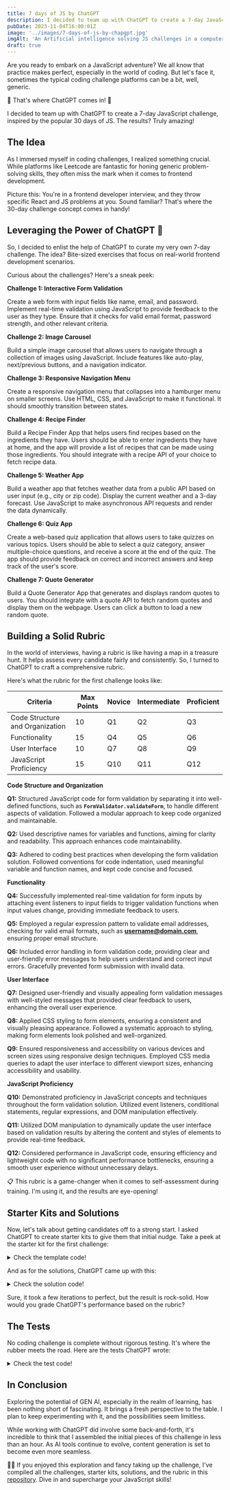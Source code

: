 ```yaml
---
title: 7 days of JS by ChatGPT
description: I decided to team up with ChatGPT to create a 7-day JavaScript challenge, inspired by the popular 30 days of JS. The results? Truly amazing!
pubDate: 2023-11-04T16:00:01Z
image: '../images/7-days-of-js-by-chapgpt.jpg'
imgAlt: 'An Artificial intelligence solving JS challenges in a computer'
draft: true
---
```


Are you ready to embark on a JavaScript adventure? We all know that practice makes perfect, especially in the world of coding. But let's face it, sometimes the typical coding challenge platforms can be a bit, well, generic.

🤖 That's where ChatGPT comes in! 🤖

I decided to team up with ChatGPT to create a 7-day JavaScript challenge, inspired by the popular 30 days of JS. The results? Truly amazing!

## **The Idea**

As I immersed myself in coding challenges, I realized something crucial. While platforms like Leetcode are fantastic for honing generic problem-solving skills, they often miss the mark when it comes to frontend development.

Picture this: You're in a frontend developer interview, and they throw specific React and JS problems at you. Sound familiar? That's where the 30-day challenge concept comes in handy!

## **Leveraging the Power of ChatGPT 🚀**

So, I decided to enlist the help of ChatGPT to curate my very own 7-day challenge. The idea? Bite-sized exercises that focus on real-world frontend development scenarios.

Curious about the challenges? Here's a sneak peek:

**Challenge 1: Interactive Form Validation**

Create a web form with input fields like name, email, and password. Implement real-time validation using JavaScript to provide feedback to the user as they type. Ensure that it checks for valid email format, password strength, and other relevant criteria.

**Challenge 2: Image Carousel**

Build a simple image carousel that allows users to navigate through a collection of images using JavaScript. Include features like auto-play, next/previous buttons, and a navigation indicator.

**Challenge 3: Responsive Navigation Menu**

Create a responsive navigation menu that collapses into a hamburger menu on smaller screens. Use HTML, CSS, and JavaScript to make it functional. It should smoothly transition between states.

**Challenge 4: Recipe Finder**

Build a Recipe Finder App that helps users find recipes based on the ingredients they have. Users should be able to enter ingredients they have at home, and the app will provide a list of recipes that can be made using those ingredients. You should integrate with a recipe API of your choice to fetch recipe data.

**Challenge 5: Weather App**

Build a weather app that fetches weather data from a public API based on user input (e.g., city or zip code). Display the current weather and a 3-day forecast. Use JavaScript to make asynchronous API requests and render the data dynamically.

**Challenge 6: Quiz App**

Create a web-based quiz application that allows users to take quizzes on various topics. Users should be able to select a quiz category, answer multiple-choice questions, and receive a score at the end of the quiz. The app should provide feedback on correct and incorrect answers and keep track of the user's score.

**Challenge 7: Quote Generator**

Build a Quote Generator App that generates and displays random quotes to users. You should integrate with a quote API to fetch random quotes and display them on the webpage. Users can click a button to load a new random quote.

## **Building a Solid Rubric**

In the world of interviews, having a rubric is like having a map in a treasure hunt. It helps assess every candidate fairly and consistently. So, I turned to ChatGPT to craft a comprehensive rubric.

Here's what the rubric for the first challenge looks like:

| Criteria | Max Points | Novice | Intermediate | Proficient |
| --- | --- | --- | --- | --- |
| Code Structure and Organization | 10 | Q1 | Q2 | Q3 |
| Functionality | 15 | Q4 | Q5 | Q6 |
| User Interface | 10 | Q7 | Q8 | Q9 |
| JavaScript Proficiency | 15 | Q10 | Q11 | Q12 |

**Code Structure and Organization**

**Q1:** Structured JavaScript code for form validation by separating it into well-defined functions, such as **`FormValidator.validateForm`**, to handle different aspects of validation. Followed a modular approach to keep code organized and maintainable.

**Q2:** Used descriptive names for variables and functions, aiming for clarity and readability. This approach enhances code maintainability.

**Q3:** Adhered to coding best practices when developing the form validation solution. Followed conventions for code indentation, used meaningful variable and function names, and kept code concise and focused.

**Functionality**

**Q4:** Successfully implemented real-time validation for form inputs by attaching event listeners to input fields to trigger validation functions when input values change, providing immediate feedback to users.

**Q5:** Employed a regular expression pattern to validate email addresses, checking for valid email formats, such as **username@domain.com**, ensuring proper email structure.

**Q6:** Included error handling in form validation code, providing clear and user-friendly error messages to help users understand and correct input errors. Gracefully prevented form submission with invalid data.

**User Interface**

**Q7:** Designed user-friendly and visually appealing form validation messages with well-styled messages that provided clear feedback to users, enhancing the overall user experience.

**Q8:** Applied CSS styling to form elements, ensuring a consistent and visually pleasing appearance. Followed a systematic approach to styling, making form elements look polished and well-organized.

**Q9:** Ensured responsiveness and accessibility on various devices and screen sizes using responsive design techniques. Employed CSS media queries to adapt the user interface to different viewport sizes, enhancing accessibility and usability.

**JavaScript Proficiency**

**Q10:** Demonstrated proficiency in JavaScript concepts and techniques throughout the form validation solution. Utilized event listeners, conditional statements, regular expressions, and DOM manipulation effectively.

**Q11:** Utilized DOM manipulation to dynamically update the user interface based on validation results by altering the content and styles of elements to provide real-time feedback.

**Q12:** Considered performance in JavaScript code, ensuring efficiency and lightweight code with no significant performance bottlenecks, ensuring a smooth user experience without unnecessary delays.

📋 This rubric is a game-changer when it comes to self-assessment during training. I'm using it, and the results are eye-opening!

## **Starter Kits and Solutions**

Now, let's talk about getting candidates off to a strong start. I asked ChatGPT to create starter kits to give them that initial nudge. Take a peek at the starter kit for the first challenge:

<details>

<summary>Check the template code!</summary>

```html
<!DOCTYPE html>
<html>
<head>
  <title>Form Validation</title>

  <style>
    body {
        display: flex;
        flex-direction: column;
        align-items: center;
    }
    form {
      width: 300px; 
      margin: 0 auto; 
      display: flex;
      flex-direction: column;
    }
    label {
     box-sizing: border-box;
      display: block; 
      margin-bottom: 5px; 
    }
    input {
      box-sizing: border-box;
      width: 100%; 
      padding: 5px; 
      margin-bottom: 10px; 
    }
    button {
      display: block; 
      width: 100%; 
      padding: 10px; 
      background-color: #007bff; 
      color: #fff; 
      border: none; 
    }
    button:hover {
      background-color: #0056b3; 
    }
  </style>
</head>
<body>
  <h1>Form Validation</h1>
  <form id="validationForm">
    <label for="name">Name</label>
    <input type="text" id="name" name="name" data-validation="notEmpty">
    <label for="email">Email</label>
    <input type="email" id="email" name="email" data-validation="email">
    <label for="password">Password</label>
    <input type="password" id="password" name="password" data-validation="notEmpty">
    <label for="confirmPassword">Confirm Password</label>
    <input type="password" id="confirmPassword" name="confirmPassword" data-validation="passwordMatch">
    <button type="submit">Submit</button>
  </form>

  <script>
    const FormValidator = (function () {
      return {
        validateForm() {}
      }
    })();

    document.addEventListener("DOMContentLoaded", function () {
      const form = document.getElementById("validationForm");

      form.addEventListener("submit", function (event) {
        
      });
    });
  </script>
</body>
</html>
```

</details>

And as for the solutions, ChatGPT came up with this:

<details>

<summary>Check the solution code!</summary>

```html
<!DOCTYPE html>
<html>
  <head>
    <title>Form Validation</title>

    <style>
      body {
        display: flex;
        flex-direction: column;
        align-items: center;
      }
      form {
        width: 300px;
        margin: 0 auto;
        display: flex;
        flex-direction: column;
      }
      label {
        box-sizing: border-box;
        display: block;
        margin-bottom: 5px;
      }
      input {
        box-sizing: border-box;
        width: 100%;
        padding: 5px;
        margin-bottom: 10px;
      }
      button {
        display: block;
        width: 100%;
        padding: 10px;
        background-color: #007bff;
        color: #fff;
        border: none;
      }
      button:hover {
        background-color: #0056b3;
      }
    </style>
  </head>
  <body>
    <h1>Form Validation</h1>
    <form id="validationForm">
      <label for="name">Name</label>
      <input type="text" id="name" name="name" data-validation="notEmpty" />
      <label for="email">Email</label>
      <input type="email" id="email" name="email" data-validation="email" />
      <label for="password">Password</label>
      <input
        type="password"
        id="password"
        name="password"
        data-validation="notEmpty"
      />
      <label for="confirmPassword">Confirm Password</label>
      <input
        type="password"
        id="confirmPassword"
        name="confirmPassword"
        data-validation="passwordMatch"
      />
      <button type="submit">Submit</button>
    </form>

    <script>
      const FormValidator = (function () {
        // Public validation functions
        return {
          validateForm(form) {
            const inputs = form.querySelectorAll("[data-validation]");
            let isFormValid = true;

            // Validate each input
            for (const input of inputs) {
              const inputValue = input.value;
              const validationType = input.getAttribute("data-validation");

              let isValid = false;

              switch (validationType) {
                case "notEmpty":
                  isValid = inputValue.trim() !== "";
                  break;
                case "email":
                  const emailPattern =
                    /^[A-Z0-9._%+-]+@[A-Z0-9.-]+\.[A-Z]{2,}$/i;
                  isValid = emailPattern.test(inputValue);
                  break;
                case "passwordMatch":
                  const password = form.querySelector(
                    '[name="password"]'
                  ).value;
                  isValid = inputValue === password;
                  break;
                default:
                  isValid = true; // Default to true if no matching validation type
              }

              if (!isValid) {
                alert(`Invalid input for ${input.name}.`);
                isFormValid = false;
                break; // Stop validation on the first error
              }
            }

            return isFormValid;
          },
        };
      })();

      document.addEventListener("DOMContentLoaded", function () {
        const form = document.getElementById("validationForm");

        form.addEventListener("submit", function (event) {
          event.preventDefault(); // Prevent the form from submitting

          // Validate the entire form
          const isFormValid = FormValidator.validateForm(form);

          if (isFormValid) {
            // If all validations pass, you can proceed with form submission
            alert("Form submitted successfully!");
            form.reset(); // Clear the form
          }
        });
      });
    </script>
  </body>
</html>
```

</details>

Sure, it took a few iterations to perfect, but the result is rock-solid. How would you grade ChatGPT's performance based on the rubric?

## **The Tests**

No coding challenge is complete without rigorous testing. It's where the rubber meets the road. Here are the tests ChatGPT wrote:

<details>

<summary>Check the test code!</summary>

```html
<script>
    // Function to assert that a condition is true
    function assert(condition, message) {
      if (!condition) {
        throw new Error(`Assertion failed: ${message}`);
      }
    }

    // Simulate form submission for testing
    function simulateFormSubmit() {
      const form = document.getElementById("testForm");
      form.submit();
    }

    // Test Case 1: Empty Name Field
    function testCase1() {
      const nameInput = document.getElementById("name");
      nameInput.value = "";
      try {
        simulateFormSubmit();
      } catch (error) {
        assert(error.message === "Assertion failed: Invalid input for name.", "Test Case 1 failed");
      }
    }

    // Test Case 2: Invalid Email Format
    function testCase2() {
      const emailInput = document.getElementById("email");
      emailInput.value = "invalid_email";
      try {
        simulateFormSubmit();
      } catch (error) {
        assert(error.message === "Assertion failed: Invalid input for email.", "Test Case 2 failed");
      }
    }

    // Test Case 3: Empty Password Field
    function testCase3() {
      const passwordInput = document.getElementById("password");
      passwordInput.value = "";
      try {
        simulateFormSubmit();
      } catch (error) {
        assert(error.message === "Assertion failed: Invalid input for password.", "Test Case 3 failed");
      }
    }

    // Test Case 4: Password Mismatch
    function testCase4() {
      const passwordInput = document.getElementById("password");
      const confirmPasswordInput = document.getElementById("confirmPassword");
      passwordInput.value = "password123";
      confirmPasswordInput.value = "mismatched_password";
      try {
        simulateFormSubmit();
      } catch (error) {
        assert(error.message === "Assertion failed: Invalid input for confirmPassword.", "Test Case 4 failed");
      }
    }

    // Test Case 5: Valid Form
    function testCase5() {
      const nameInput = document.getElementById("name");
      const emailInput = document.getElementById("email");
      const passwordInput = document.getElementById("password");
      const confirmPasswordInput = document.getElementById("confirmPassword");
      nameInput.value = "John Doe";
      emailInput.value = "johndoe@example.com";
      passwordInput.value = "securePassword";
      confirmPasswordInput.value = "securePassword";
      try {
        simulateFormSubmit();
      } catch (error) {
        assert(false, "Test Case 5 failed: Unexpected error.");
      }
    }

    // Run test cases
    testCase1();
    testCase2();
    testCase3();
    testCase4();
    testCase5();
  </script>
```

</details>

## **In Conclusion**

Exploring the potential of GEN AI, especially in the realm of learning, has been nothing short of fascinating. It brings a fresh perspective to the table. I plan to keep experimenting with it, and the possibilities seem limitless.

While working with ChatGPT did involve some back-and-forth, it's incredible to think that I assembled the initial pieces of this challenge in less than an hour. As AI tools continue to evolve, content generation is set to become even more seamless.

👨‍💻 If you enjoyed this exploration and fancy taking up the challenge, I've compiled all the challenges, starter kits, solutions, and the rubric in this [repository](https://github.com/juanallo/7-js-challenges-by-chatgpt). Dive in and supercharge your JavaScript skills!

